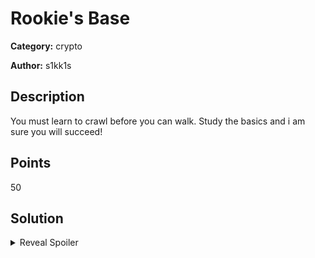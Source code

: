 # Rookie's Base
**Category:** crypto

**Author:** s1kk1s

## Description

You must learn to crawl before you can walk. Study the basics and i am sure you will succeed!  

## Points
50

## Solution

<details>
 <summary>Reveal Spoiler</summary>

Base32 encoded text.

The solution script is provided in [b32.sh](./solution/b32.sh)

</details>